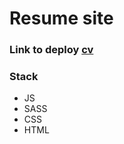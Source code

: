 # Resume site

### Link to deploy [cv](https://vlaru.github.io/CV/src/index.html)

### Stack

- JS
- SASS
- CSS
- HTML
